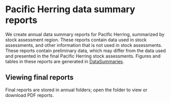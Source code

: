 # Pacific Herring data summary reports

We create annual data summary reports for Pacific Herring, summarized by stock assessment region.
These reports contain data used in stock assessments, and other information that is not used in stock assessments.
These reports contain preliminary data, which may differ from the data used and presented in the final Pacific Herring stock assessments.
Figures and tables in these reports are generated in [DataSummaries](https://github.com/grinnellm/DataSummaries).

## Viewing final reports

Final reports are stored in annual folders; open the folder to view or download PDF reports.
